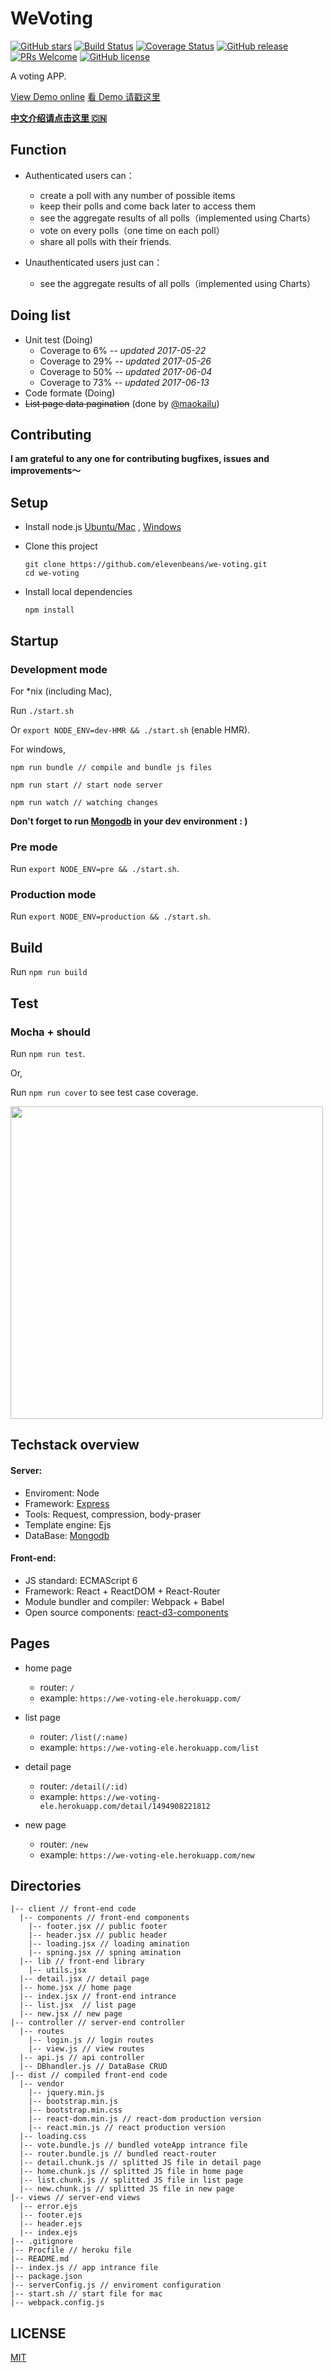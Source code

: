 
# WeVoting

[![GitHub stars](https://img.shields.io/github/stars/elevenbeans/we-voting.svg)](https://github.com/elevenbeans/we-voting/stargazers)
[![Build Status](https://travis-ci.org/elevenbeans/we-voting.svg?branch=master)](https://travis-ci.org/elevenbeans/we-voting)
[![Coverage Status](https://coveralls.io/repos/github/elevenbeans/we-voting/badge.svg)](https://coveralls.io/github/elevenbeans/we-voting)
[![GitHub release](https://img.shields.io/github/release/elevenbeans/we-voting.svg)](https://github.com/elevenbeans/we-voting/releases)
[![PRs Welcome](https://img.shields.io/badge/PRs-welcome-brightgreen.svg)](CONTRIBUTING.md#pull-requests)
[![GitHub license](https://img.shields.io/github/license/mashape/apistatus.svg)](https://mit-license.org)

A voting APP.

[View Demo online](https://we-voting-ele.herokuapp.com/) [看 Demo 请戳这里](https://we-voting-ele.herokuapp.com/)

**[中文介绍请点击这里 🇨🇳](http://elevenbeans.github.io/2017/05/16/%E6%92%B8%E4%BA%86%E4%B8%80%E4%B8%AA%E6%8A%95%E7%A5%A8App/)**

## Function

+ Authenticated users can：
  + create a poll with any number of possible items
  + keep their polls and come back later to access them
  + see the aggregate results of all polls（implemented using Charts）
  + vote on every polls（one time on each poll）
  + share all polls with their friends.

+ Unauthenticated users just can：
  + see the aggregate results of all polls（implemented using Charts）

## Doing list

+ Unit test (Doing)
  + Coverage to 6% *-- updated 2017-05-22*
  + Coverage to 29% *-- updated 2017-05-26*
  + Coverage to 50% *-- updated 2017-06-04*
  + Coverage to 73% *-- updated 2017-06-13*
+ Code formate (Doing)
+ ~~List page data pagination~~ (done by [@maokailu](https://github.com/maokailu))

## Contributing

**I am grateful to any one for contributing bugfixes, issues and improvements～**

## Setup

+ Install node.js [Ubuntu/Mac](https://github.com/creationix/nvm) , [Windows](https://nodejs.org/en/download/)

+ Clone this project
	```
	git clone https://github.com/elevenbeans/we-voting.git
	cd we-voting
	```
+ Install local dependencies
	```
	npm install
	```

## Startup

### Development mode

For *nix (including Mac),

Run `./start.sh`

Or `export NODE_ENV=dev-HMR && ./start.sh` (enable HMR).

For windows,

	npm run bundle // compile and bundle js files

	npm run start // start node server

	npm run watch // watching changes

**Don't forget to run [Mongodb](https://docs.mongodb.com/manual/mongo/) in your dev environment : )**

### Pre mode

Run `export NODE_ENV=pre && ./start.sh`.

### Production mode

Run `export NODE_ENV=production && ./start.sh`.

## Build

Run `npm run build`

## Test

### Mocha + should

Run `npm run test`.

Or,

Run `npm run cover` to see test case coverage.

<img width="500px" src="https://raw.githubusercontent.com/elevenBeans/Grocery/master/unitTest.png" />

## Techstack overview

#### Server:

+ Enviroment: Node
+ Framework: [Express](http://expressjs.com/)
+ Tools: Request, compression, body-praser
+ Template engine: Ejs
+ DataBase: [Mongodb](https://www.mongodb.com/)

#### Front-end:

+ JS standard: ECMAScript 6
+ Framework: React + ReactDOM + React-Router
+ Module bundler and compiler: Webpack + Babel
+ Open source components: [react-d3-components](https://github.com/codesuki/react-d3-components)

## Pages

+ home page
   + router: `/`
   + example: `https://we-voting-ele.herokuapp.com/`
+ list page
   + router: `/list(/:name)`
   + example: `https://we-voting-ele.herokuapp.com/list`

+ detail page
   + router: `/detail(/:id)`
   + example: `https://we-voting-ele.herokuapp.com/detail/1494908221812`

+ new page
   + router: `/new`
   + example: `https://we-voting-ele.herokuapp.com/new`

## Directories

```
|-- client // front-end code
  |-- components // front-end components
    |-- footer.jsx // public footer
    |-- header.jsx // public header
    |-- loading.jsx // loading amination
    |-- spning.jsx // spning amination
  |-- lib // front-end library
    |-- utils.jsx
  |-- detail.jsx // detail page
  |-- home.jsx // home page
  |-- index.jsx // front-end intrance
  |-- list.jsx  // list page
  |-- new.jsx // new page
|-- controller // server-end controller
  |-- routes
    |-- login.js // login routes
    |-- view.js // view routes
  |-- api.js // api controller
  |-- DBhandler.js // DataBase CRUD
|-- dist // compiled front-end code
  |-- vendor
    |-- jquery.min.js
    |-- bootstrap.min.js
    |-- bootstrap.min.css
    |-- react-dom.min.js // react-dom production version
    |-- react.min.js // react production version
  |-- loading.css
  |-- vote.bundle.js // bundled voteApp intrance file
  |-- router.bundle.js // bundled react-router
  |-- detail.chunk.js // splitted JS file in detail page
  |-- home.chunk.js // splitted JS file in home page
  |-- list.chunk.js // splitted JS file in list page
  |-- new.chunk.js // splitted JS file in new page
|-- views // server-end views
  |-- error.ejs
  |-- footer.ejs
  |-- header.ejs
  |-- index.ejs
|-- .gitignore
|-- Procfile // heroku file
|-- README.md
|-- index.js // app intrance file
|-- package.json
|-- serverConfig.js // enviroment configuration
|-- start.sh // start file for mac
|-- webpack.config.js
```

## LICENSE

[MIT](https://mit-license.org/)
